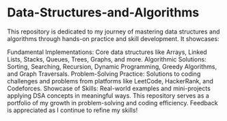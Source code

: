 # Data-Structures-and-Algorithms

This repository is dedicated to my journey of mastering data structures and algorithms through hands-on practice and skill development. It showcases:

Fundamental Implementations: Core data structures like Arrays, Linked Lists, Stacks, Queues, Trees, Graphs, and more.
Algorithmic Solutions: Sorting, Searching, Recursion, Dynamic Programming, Greedy Algorithms, and Graph Traversals.
Problem-Solving Practice: Solutions to coding challenges and problems from platforms like LeetCode, HackerRank, and Codeforces.
Showcase of Skills: Real-world examples and mini-projects applying DSA concepts in meaningful ways.
This repository serves as a portfolio of my growth in problem-solving and coding efficiency. Feedback is appreciated as I continue to refine my skills!

